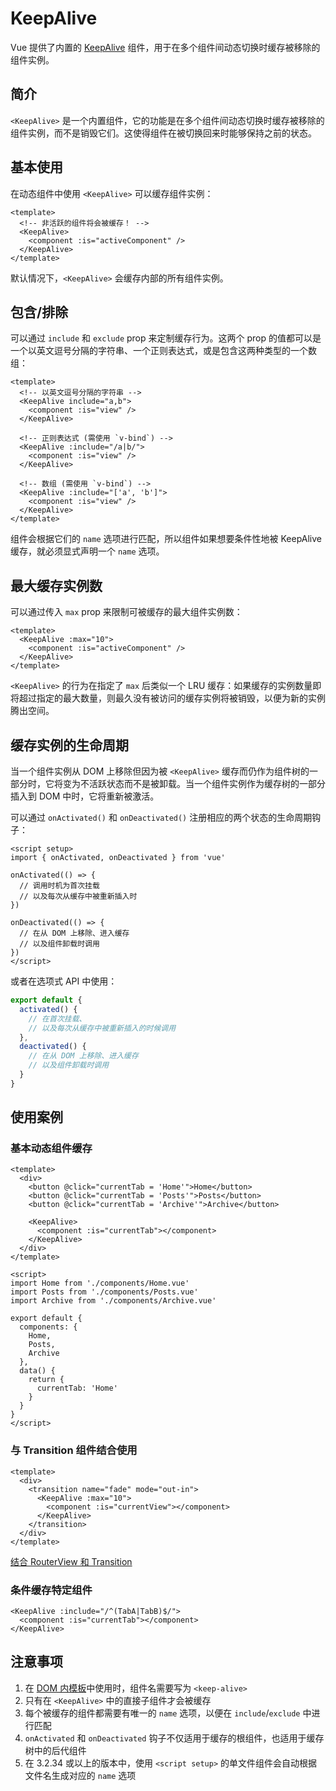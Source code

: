 # KeepAlive

Vue 提供了内置的 [KeepAlive](https://cn.vuejs.org/guide/built-ins/keep-alive.html) 组件，用于在多个组件间动态切换时缓存被移除的组件实例。

## 简介

`<KeepAlive>` 是一个内置组件，它的功能是在多个组件间动态切换时缓存被移除的组件实例，而不是销毁它们。这使得组件在被切换回来时能够保持之前的状态。

## 基本使用

在动态组件中使用 `<KeepAlive>` 可以缓存组件实例：

```vue
<template>
  <!-- 非活跃的组件将会被缓存！ -->
  <KeepAlive>
    <component :is="activeComponent" />
  </KeepAlive>
</template>
```

默认情况下，`<KeepAlive>` 会缓存内部的所有组件实例。

## 包含/排除

可以通过 `include` 和 `exclude` prop 来定制缓存行为。这两个 prop 的值都可以是一个以英文逗号分隔的字符串、一个正则表达式，或是包含这两种类型的一个数组：

```vue
<template>
  <!-- 以英文逗号分隔的字符串 -->
  <KeepAlive include="a,b">
    <component :is="view" />
  </KeepAlive>

  <!-- 正则表达式 (需使用 `v-bind`) -->
  <KeepAlive :include="/a|b/">
    <component :is="view" />
  </KeepAlive>

  <!-- 数组 (需使用 `v-bind`) -->
  <KeepAlive :include="['a', 'b']">
    <component :is="view" />
  </KeepAlive>
</template>
```

组件会根据它们的 `name` 选项进行匹配，所以组件如果想要条件性地被 KeepAlive 缓存，就必须显式声明一个 `name` 选项。

## 最大缓存实例数

可以通过传入 `max` prop 来限制可被缓存的最大组件实例数：

```vue
<template>
  <KeepAlive :max="10">
    <component :is="activeComponent" />
  </KeepAlive>
</template>
```

`<KeepAlive>` 的行为在指定了 `max` 后类似一个 LRU 缓存：如果缓存的实例数量即将超过指定的最大数量，则最久没有被访问的缓存实例将被销毁，以便为新的实例腾出空间。

## 缓存实例的生命周期

当一个组件实例从 DOM 上移除但因为被 `<KeepAlive>` 缓存而仍作为组件树的一部分时，它将变为不活跃状态而不是被卸载。当一个组件实例作为缓存树的一部分插入到 DOM 中时，它将重新被激活。

可以通过 `onActivated()` 和 `onDeactivated()` 注册相应的两个状态的生命周期钩子：

```vue
<script setup>
import { onActivated, onDeactivated } from 'vue'

onActivated(() => {
  // 调用时机为首次挂载
  // 以及每次从缓存中被重新插入时
})

onDeactivated(() => {
  // 在从 DOM 上移除、进入缓存
  // 以及组件卸载时调用
})
</script>
```

或者在选项式 API 中使用：

```js
export default {
  activated() {
    // 在首次挂载、
    // 以及每次从缓存中被重新插入的时候调用
  },
  deactivated() {
    // 在从 DOM 上移除、进入缓存
    // 以及组件卸载时调用
  }
}
```

## 使用案例

### 基本动态组件缓存

```vue
<template>
  <div>
    <button @click="currentTab = 'Home'">Home</button>
    <button @click="currentTab = 'Posts'">Posts</button>
    <button @click="currentTab = 'Archive'">Archive</button>
    
    <KeepAlive>
      <component :is="currentTab"></component>
    </KeepAlive>
  </div>
</template>

<script>
import Home from './components/Home.vue'
import Posts from './components/Posts.vue'
import Archive from './components/Archive.vue'

export default {
  components: {
    Home,
    Posts,
    Archive
  },
  data() {
    return {
      currentTab: 'Home'
    }
  }
}
</script>
```

### 与 Transition 组件结合使用

```vue
<template>
  <div>
    <transition name="fade" mode="out-in">
      <KeepAlive :max="10">
        <component :is="currentView"></component>
      </KeepAlive>
    </transition>
  </div>
</template>
```

[结合 RouterView 和 Transition](/vue/router/v4#keep-alive-transition)

### 条件缓存特定组件

```vue-html
<KeepAlive :include="/^(TabA|TabB)$/">
  <component :is="currentTab"></component>
</KeepAlive>
```

## 注意事项

1. 在 [DOM 内模板](https://cn.vuejs.org/guide/essentials/component-basics.html#in-dom-template-parsing-caveats)中使用时，组件名需要写为 `<keep-alive>`
2. 只有在 `<KeepAlive>` 中的直接子组件才会被缓存
3. 每个被缓存的组件都需要有唯一的 `name` 选项，以便在 `include`/`exclude` 中进行匹配
4. `onActivated` 和 `onDeactivated` 钩子不仅适用于缓存的根组件，也适用于缓存树中的后代组件
5. 在 3.2.34 或以上的版本中，使用 `<script setup>` 的单文件组件会自动根据文件名生成对应的 `name` 选项
